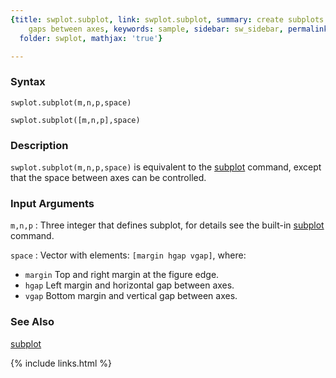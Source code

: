 ```yaml
---
{title: swplot.subplot, link: swplot.subplot, summary: create subplots with variable
    gaps between axes, keywords: sample, sidebar: sw_sidebar, permalink: swplot_subplot,
  folder: swplot, mathjax: 'true'}

---
```

  
### Syntax
  
`swplot.subplot(m,n,p,space)`
  
`swplot.subplot([m,n,p],space)`
 
### Description
  
`swplot.subplot(m,n,p,space)` is equivalent to the [subplot](https://www.mathworks.com/help/matlab/ref/subplot.html)
command, except that the space between axes can be controlled.
  
### Input Arguments
  
`m,n,p`
: Three integer that defines subplot, for details see the
  built-in [subplot](https://www.mathworks.com/help/matlab/ref/subplot.html) command.
  
`space`
: Vector with elements: `[margin hgap vgap]`, where:
  * `margin`  Top and right margin at the figure edge.
  * `hgap`    Left margin and horizontal gap between axes.
  * `vgap`    Bottom margin and vertical gap between axes.
  
### See Also
  
[subplot](https://www.mathworks.com/help/matlab/ref/subplot.html)
 

{% include links.html %}
